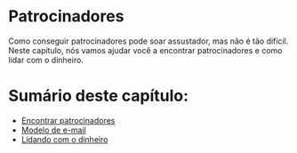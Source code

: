 # Patrocinadores

Como conseguir patrocinadores pode soar assustador, mas não é tão difícil. Neste capítulo, nós vamos ajudar você a encontrar patrocinadores e como lidar com o dinheiro.

# Sumário deste capítulo:

- [Encontrar patrocinadores](./encontrar_patrocinadores.md)
- [Modelo de e-mail](./modelo_email.md)
- [Lidando com o dinheiro](./lidando_dinheiro.md)
